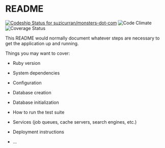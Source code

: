 # README

[ ![Codeship Status for suzicurran/monsters-dot-com](https://codeship.com/projects/84754160-bf10-0134-0a5c-7a625a3fabd4/status?branch=master)](https://codeship.com/projects/196487)
![Code Climate](https://codeclimate.com/github/suzicurran/monsters-dot-com.png)
![Coverage Status](https://coveralls.io/repos/suzicurran/monsters-dot-com/badge.png)

This README would normally document whatever steps are necessary to get the
application up and running.

Things you may want to cover:

* Ruby version

* System dependencies

* Configuration

* Database creation

* Database initialization

* How to run the test suite

* Services (job queues, cache servers, search engines, etc.)

* Deployment instructions

* ...
